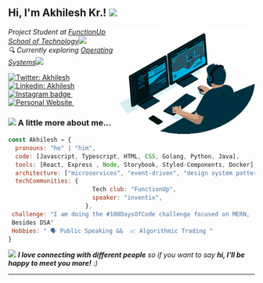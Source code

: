 <h2> Hi, I'm Akhilesh Kr.!  <img src="https://media.giphy.com/media/WUm2STzv0N5fl3ezyr/giphy.gif" width="50"></h2>
<img align='right' src="output-onlinegiftools.gif" width="290">
<p><em>Project Student at <a href="http://www.unb.br">FunctionUp School of Technology</a><img src="https://media.giphy.com/media/fYSnHlufseco8Fh93Z/giphy.gif" width="30"></br> 🔍 Currently exploring  <a href="https://www.thoughtworks.com">Operating Systems</a><img src="https://media.giphy.com/media/WUlplcMpOCEmTGBtBW/giphy.gif" width="30"> 
</em></p>

[![Twitter: Akhilesh](https://img.shields.io/twitter/follow/AKY241005?style=social)](https://twitter.com/aky241005) &nbsp;&nbsp;
[![Linkedin: Akhilesh](https://img.shields.io/badge/-AkhileshKr.-blue?style=flat-square&logo=Linkedin&logoColor=white&link=https://www.linkedin.com/in/thaianebraga/)](https://www.linkedin.com/in/akhilesh-kr-yadav) &nbsp;&nbsp;
<a href="https://www.instagram.com/i_amm_akhilesh">
    <img src="https://img.shields.io/badge/-follow-black?style=social&logo=Instagram" alt="Instagram badge">
</a> &nbsp;&nbsp;
<a href="https://http://akhileshkr.unaux.com/">
    <img src="https://img.shields.io/badge/-Personal Website-black?style=social&logo=WordPress" alt="Personal Website">
</a> &nbsp;&nbsp;
### <img src="https://media.giphy.com/media/VgCDAzcKvsR6OM0uWg/giphy.gif" width="50"> A little more about me...  

```javascript
const Akhilesh = {
  pronouns: "he" | "him",
  code: [Javascript, Typescript, HTML, CSS, Golang, Python, Java],
  tools: [React, Express , Node, Storybook, Styled-Components, Docker],
  architecture: ["microservices", "event-driven", "design system pattern"],
  techCommunities: {
                        Tech club: "FunctionUp",
                        speaker: "inventix",
                      },
 challenge: "I am doing the #100DaysOfCode challenge focused on MERN, 
 Besides DSA"
 Hobbies: " 🗣️ Public Speaking &&  📈 Algorithmic Trading "
}
```

<img src="https://media.giphy.com/media/LnQjpWaON8nhr21vNW/giphy.gif" width="60"> <em><b>I love connecting with different people</b> so if you want to say <b>hi, I'll be happy to meet you more!</b> :)</em>

---
